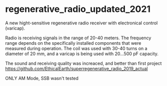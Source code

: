 # regenerative_radio_updated_2021
A new hight-sensitive regenerative radio receiver with electronical control (varicap).

Radio is receiving signals in the range of 20-40 meters. 
The frequency range depends on the specifically installed components that were measured during operation. The coil was used with 30-40 turns on a diameter of 20 mm, and a varicap is being used with 20...500 pF capacity.

The sound and receiving quality was increaced, and better than first project https://github.com/EthicalEarth/superregenerative_radio_2019_actual

ONLY AM Mode, SSB wasn't tested
